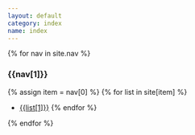 ```yaml
---
layout: default
category: index
name: index
---
```


{% for nav in site.nav %}
### {{nav[1]}}

{% assign item = nav[0] %}
{% for list in site[item] %}
* [{{list[1]}}](/{{nav[0]}}/{{list[0]}}.html)
{% endfor %}

{% endfor %}
